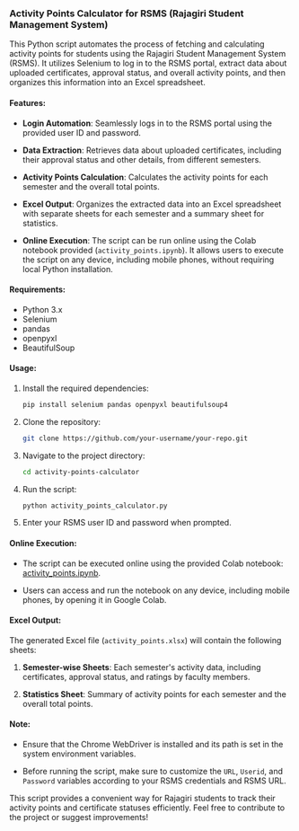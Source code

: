 ### Activity Points Calculator for RSMS (Rajagiri Student Management System)

This Python script automates the process of fetching and calculating activity points for students using the Rajagiri Student Management System (RSMS). It utilizes Selenium to log in to the RSMS portal, extract data about uploaded certificates, approval status, and overall activity points, and then organizes this information into an Excel spreadsheet.

#### Features:

- **Login Automation**: Seamlessly logs in to the RSMS portal using the provided user ID and password.
  
- **Data Extraction**: Retrieves data about uploaded certificates, including their approval status and other details, from different semesters.
  
- **Activity Points Calculation**: Calculates the activity points for each semester and the overall total points.

- **Excel Output**: Organizes the extracted data into an Excel spreadsheet with separate sheets for each semester and a summary sheet for statistics.

- **Online Execution**: The script can be run online using the Colab notebook provided (`activity_points.ipynb`). It allows users to execute the script on any device, including mobile phones, without requiring local Python installation.

#### Requirements:

- Python 3.x
- Selenium
- pandas
- openpyxl
- BeautifulSoup

#### Usage:

1. Install the required dependencies:

   ```bash
   pip install selenium pandas openpyxl beautifulsoup4
   ```

2. Clone the repository:

   ```bash
   git clone https://github.com/your-username/your-repo.git
   ```

3. Navigate to the project directory:

   ```bash
   cd activity-points-calculator
   ```

4. Run the script:

   ```bash
   python activity_points_calculator.py
   ```

5. Enter your RSMS user ID and password when prompted.

#### Online Execution:

- The script can be executed online using the provided Colab notebook: [activity_points.ipynb](https://colab.research.google.com/github/noelmathen/Know-your-activity-points/blob/main/activity_points.ipynb).
  
- Users can access and run the notebook on any device, including mobile phones, by opening it in Google Colab.

#### Excel Output:

The generated Excel file (`activity_points.xlsx`) will contain the following sheets:

1. **Semester-wise Sheets**: Each semester's activity data, including certificates, approval status, and ratings by faculty members.
   
2. **Statistics Sheet**: Summary of activity points for each semester and the overall total points.

#### Note:

- Ensure that the Chrome WebDriver is installed and its path is set in the system environment variables.
  
- Before running the script, make sure to customize the `URL`, `Userid`, and `Password` variables according to your RSMS credentials and RSMS URL.

This script provides a convenient way for Rajagiri students to track their activity points and certificate statuses efficiently. Feel free to contribute to the project or suggest improvements!
